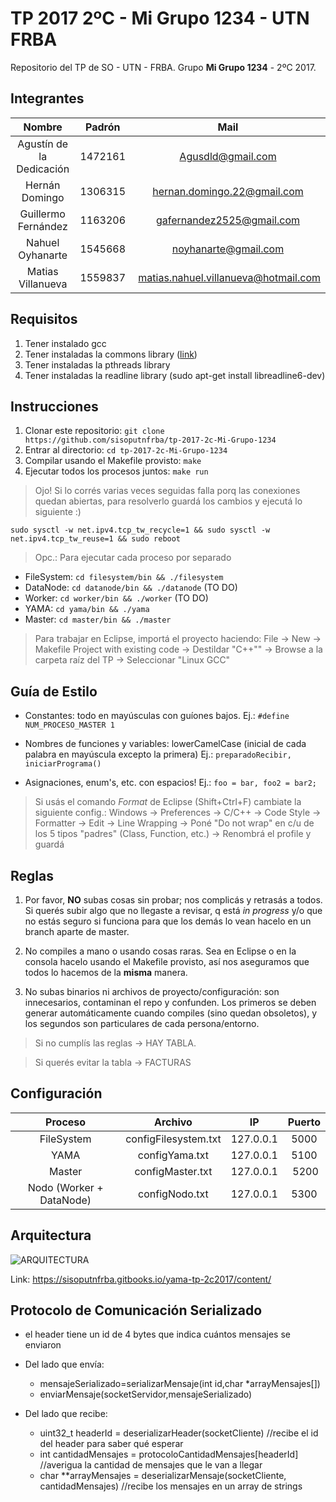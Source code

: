 # TP 2017 2ºC - Mi Grupo 1234 - UTN FRBA

Repositorio del TP de SO - UTN - FRBA.
Grupo **Mi Grupo 1234** - 2ºC 2017.


## Integrantes

Nombre | Padrón | Mail |
:---: | :---: | :---: |
Agustín de la Dedicación | 1472161 | Agusdld@gmail.com |
Hernán Domingo | 1306315 | hernan.domingo.22@gmail.com |
Guillermo Fernández | 1163206 | gafernandez2525@gmail.com |
Nahuel Oyhanarte | 1545668 | noyhanarte@gmail.com |
Matias Villanueva | 1559837 | matias.nahuel.villanueva@hotmail.com |


## Requisitos

1. Tener instalado gcc
2. Tener instaladas la commons library ([link](https://github.com/sisoputnfrba/so-commons-library))
3. Tener instaladas la pthreads library
4. Tener instaladas la readline library (sudo apt-get install libreadline6-dev)


## Instrucciones

1. Clonar este repositorio: `git clone https://github.com/sisoputnfrba/tp-2017-2c-Mi-Grupo-1234`
2. Entrar al directorio: `cd tp-2017-2c-Mi-Grupo-1234`
3. Compilar usando el Makefile provisto: `make`
4. Ejecutar todos los procesos juntos: `make run`

> Ojo! Si lo corrés varias veces seguidas falla porq las conexiones quedan abiertas, para resolverlo guardá los cambios y ejecutá lo siguiente :)

`sudo sysctl -w net.ipv4.tcp_tw_recycle=1 && sudo sysctl -w net.ipv4.tcp_tw_reuse=1 && sudo reboot`


> Opc.: Para ejecutar cada proceso por separado
* FileSystem: `cd filesystem/bin && ./filesystem`
* DataNode: `cd datanode/bin && ./datanode` (TO DO)
* Worker: `cd worker/bin && ./worker` (TO DO)
* YAMA: `cd yama/bin && ./yama`
* Master: `cd master/bin && ./master`


> Para trabajar en Eclipse, importá el proyecto haciendo: File -> New -> Makefile Project with existing code -> Destildar "C++"" -> Browse a la carpeta raíz del TP -> Seleccionar "Linux GCC"


## Guía de Estilo

* Constantes: todo en mayúsculas con guíones bajos. Ej.: `#define NUM_PROCESO_MASTER 1`

* Nombres de funciones y variables: lowerCamelCase (inicial de cada palabra en mayúscula excepto la primera)
Ej.: `preparadoRecibir, iniciarPrograma()`

* Asignaciones, enum's, etc. con espacios!
Ej.: `foo = bar, foo2 = bar2;`

> Si usás el comando *Format* de Eclipse (Shift+Ctrl+F) cambiate la siguiente config.:
Windows -> Preferences -> C/C++ -> Code Style -> Formatter -> Edit -> Line Wrapping -> Poné "Do not wrap" en c/u de los 5 tipos "padres" (Class, Function, etc.) -> Renombrá el profile y guardá


## Reglas

1) Por favor, **NO** subas cosas sin probar; nos complicás y retrasás a todos.
Si querés subir algo que no llegaste a revisar, q está _in progress_ y/o que no estás seguro si funciona para que los demás lo vean hacelo en un branch aparte de master.

2) No compiles a mano o usando cosas raras. Sea en Eclipse o en la consola hacelo usando el Makefile provisto, así nos aseguramos que todos lo hacemos de la **misma** manera.

3) No subas binarios ni archivos de proyecto/configuración: son innecesarios, contaminan el repo y confunden.
Los primeros se deben generar automáticamente cuando compiles (sino quedan obsoletos), y los segundos son particulares de cada persona/entorno.

> Si no cumplís las reglas -> HAY TABLA.

> Si querés evitar la tabla -> FACTURAS

## Configuración

Proceso | Archivo | IP | Puerto |
:---: | :---: | :---: | :---: |
FileSystem | configFilesystem.txt | 127.0.0.1 | 5000 |
YAMA | configYama.txt | 127.0.0.1 | 5100 |
Master | configMaster.txt | 127.0.0.1 | 5200 |
Nodo (Worker + DataNode) | configNodo.txt | 127.0.0.1 | 5300 |


## Arquitectura

![ARQUITECTURA](https://sisoputnfrba.gitbooks.io/yama-tp-2c2017/content/assets/arquitectura.png)

Link: https://sisoputnfrba.gitbooks.io/yama-tp-2c2017/content/


## Protocolo de Comunicación Serializado

* el header tiene un id de 4 bytes que indica cuántos mensajes se enviaron

* Del lado que envía:
	* mensajeSerializado=serializarMensaje(int id,char *arrayMensajes[])
	* enviarMensaje(socketServidor,mensajeSerializado)

* Del lado que recibe:
	* uint32_t headerId = deserializarHeader(socketCliente)	//recibe el id del header para saber qué esperar
	* int cantidadMensajes = protocoloCantidadMensajes[headerId]	//averigua la cantidad de mensajes que le van a llegar
	* char **arrayMensajes = deserializarMensaje(socketCliente, cantidadMensajes)	//recibe los mensajes en un array de strings
